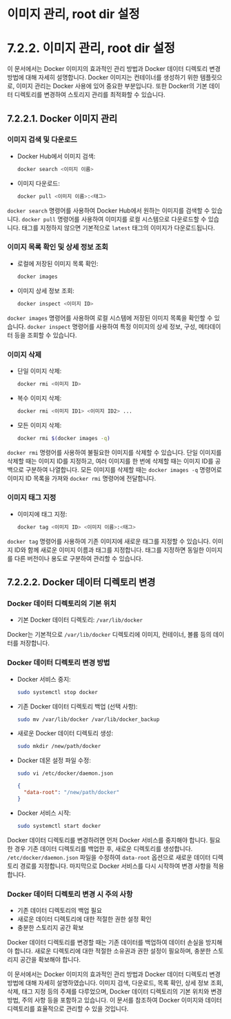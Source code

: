 # 이미지 관리, root dir 설정

# 7.2.2. 이미지 관리, root dir 설정

이 문서에서는 Docker 이미지의 효과적인 관리 방법과 Docker 데이터 디렉토리 변경 방법에 대해 자세히 설명합니다. Docker 이미지는 컨테이너를 생성하기 위한 템플릿으로, 이미지 관리는 Docker 사용에 있어 중요한 부분입니다. 또한 Docker의 기본 데이터 디렉토리를 변경하여 스토리지 관리를 최적화할 수 있습니다.

## 7.2.2.1. Docker 이미지 관리

### 이미지 검색 및 다운로드

- Docker Hub에서 이미지 검색:
    
    ```bash
    docker search <이미지 이름>
    
    ```
    
- 이미지 다운로드:
    
    ```bash
    docker pull <이미지 이름>:<태그>
    
    ```
    

`docker search` 명령어를 사용하여 Docker Hub에서 원하는 이미지를 검색할 수 있습니다. `docker pull` 명령어를 사용하여 이미지를 로컬 시스템으로 다운로드할 수 있습니다. 태그를 지정하지 않으면 기본적으로 `latest` 태그의 이미지가 다운로드됩니다.

### 이미지 목록 확인 및 상세 정보 조회

- 로컬에 저장된 이미지 목록 확인:
    
    ```bash
    docker images
    
    ```
    
- 이미지 상세 정보 조회:
    
    ```bash
    docker inspect <이미지 ID>
    
    ```
    

`docker images` 명령어를 사용하여 로컬 시스템에 저장된 이미지 목록을 확인할 수 있습니다. `docker inspect` 명령어를 사용하여 특정 이미지의 상세 정보, 구성, 메타데이터 등을 조회할 수 있습니다.

### 이미지 삭제

- 단일 이미지 삭제:
    
    ```bash
    docker rmi <이미지 ID>
    
    ```
    
- 복수 이미지 삭제:
    
    ```bash
    docker rmi <이미지 ID1> <이미지 ID2> ...
    
    ```
    
- 모든 이미지 삭제:
    
    ```bash
    docker rmi $(docker images -q)
    
    ```
    

`docker rmi` 명령어를 사용하여 불필요한 이미지를 삭제할 수 있습니다. 단일 이미지를 삭제할 때는 이미지 ID를 지정하고, 여러 이미지를 한 번에 삭제할 때는 이미지 ID를 공백으로 구분하여 나열합니다. 모든 이미지를 삭제할 때는 `docker images -q` 명령어로 이미지 ID 목록을 가져와 `docker rmi` 명령어에 전달합니다.

### 이미지 태그 지정

- 이미지에 태그 지정:
    
    ```bash
    docker tag <이미지 ID> <이미지 이름>:<태그>
    
    ```
    

`docker tag` 명령어를 사용하여 기존 이미지에 새로운 태그를 지정할 수 있습니다. 이미지 ID와 함께 새로운 이미지 이름과 태그를 지정합니다. 태그를 지정하면 동일한 이미지를 다른 버전이나 용도로 구분하여 관리할 수 있습니다.

## 7.2.2.2. Docker 데이터 디렉토리 변경

### Docker 데이터 디렉토리의 기본 위치

- 기본 Docker 데이터 디렉토리: `/var/lib/docker`

Docker는 기본적으로 `/var/lib/docker` 디렉토리에 이미지, 컨테이너, 볼륨 등의 데이터를 저장합니다.

### Docker 데이터 디렉토리 변경 방법

- Docker 서비스 중지:
    
    ```bash
    sudo systemctl stop docker
    
    ```
    
- 기존 Docker 데이터 디렉토리 백업 (선택 사항):
    
    ```bash
    sudo mv /var/lib/docker /var/lib/docker_backup
    
    ```
    
- 새로운 Docker 데이터 디렉토리 생성:
    
    ```bash
    sudo mkdir /new/path/docker
    
    ```
    
- Docker 데몬 설정 파일 수정:
    
    ```bash
    sudo vi /etc/docker/daemon.json
    
    ```
    
    ```json
    {
      "data-root": "/new/path/docker"
    }
    
    ```
    
- Docker 서비스 시작:
    
    ```bash
    sudo systemctl start docker
    
    ```
    

Docker 데이터 디렉토리를 변경하려면 먼저 Docker 서비스를 중지해야 합니다. 필요한 경우 기존 데이터 디렉토리를 백업한 후, 새로운 디렉토리를 생성합니다. `/etc/docker/daemon.json` 파일을 수정하여 `data-root` 옵션으로 새로운 데이터 디렉토리 경로를 지정합니다. 마지막으로 Docker 서비스를 다시 시작하여 변경 사항을 적용합니다.

### Docker 데이터 디렉토리 변경 시 주의 사항

- 기존 데이터 디렉토리의 백업 필요
- 새로운 데이터 디렉토리에 대한 적절한 권한 설정 확인
- 충분한 스토리지 공간 확보

Docker 데이터 디렉토리를 변경할 때는 기존 데이터를 백업하여 데이터 손실을 방지해야 합니다. 새로운 디렉토리에 대한 적절한 소유권과 권한 설정이 필요하며, 충분한 스토리지 공간을 확보해야 합니다.

이 문서에서는 Docker 이미지의 효과적인 관리 방법과 Docker 데이터 디렉토리 변경 방법에 대해 자세히 설명하였습니다. 이미지 검색, 다운로드, 목록 확인, 상세 정보 조회, 삭제, 태그 지정 등의 주제를 다루었으며, Docker 데이터 디렉토리의 기본 위치와 변경 방법, 주의 사항 등을 포함하고 있습니다. 이 문서를 참조하여 Docker 이미지와 데이터 디렉토리를 효율적으로 관리할 수 있을 것입니다.